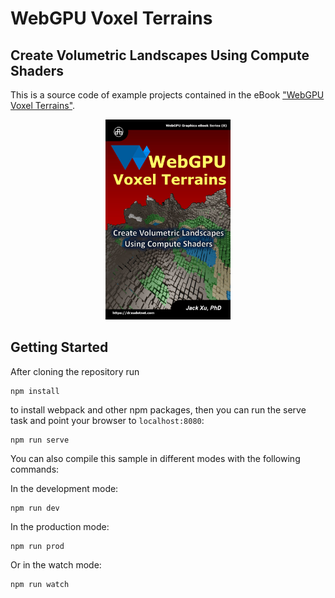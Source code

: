 # WebGPU Voxel Terrains 
## Create Volumetric Landscapes Using Compute Shaders

This is a source code of example projects contained in the eBook ["WebGPU Voxel Terrains"](https://www.amazon.com/exec/obidos/ASIN/B0CGT5B584/unicadinccom-20). 

<p align="center">
<a href="https://drxudotnet.com"><img src="src/assets/cover.jpg" width="200" height="320"></a>
</p>

## Getting Started

After cloning the repository run

```
npm install
```

to install webpack and other npm packages, then you can run the serve task and point your browser to `localhost:8080`:

```
npm run serve
```

You can also compile this sample in different modes with the following commands:

In the development mode:
```
npm run dev 
```

In the production mode:
```
npm run prod
```

Or in the watch mode:
```
npm run watch 
```

